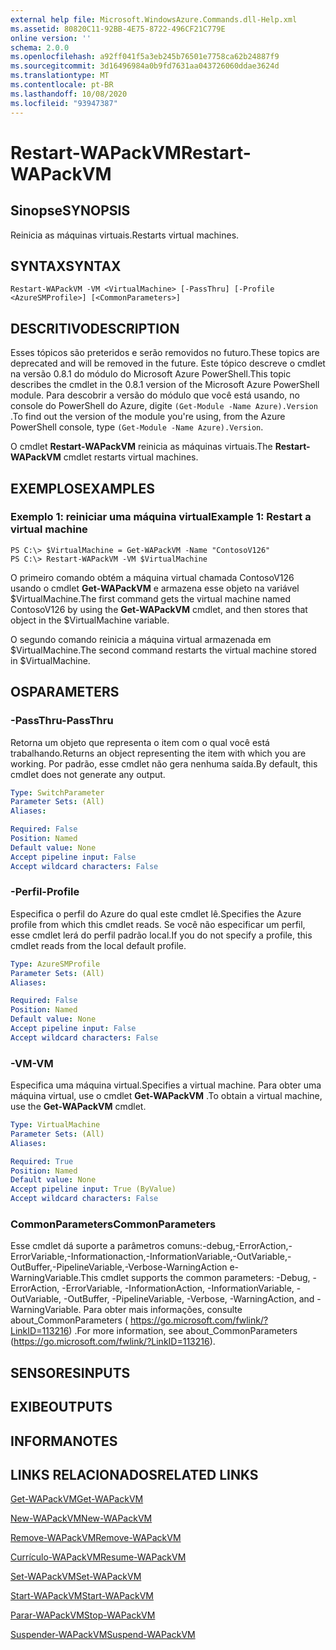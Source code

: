 ```yaml
---
external help file: Microsoft.WindowsAzure.Commands.dll-Help.xml
ms.assetid: 80820C11-92BB-4E75-8722-496CF21C779E
online version: ''
schema: 2.0.0
ms.openlocfilehash: a92ff041f5a3eb245b76501e7758ca62b24887f9
ms.sourcegitcommit: 3d16496984a0b9fd7631aa043726060ddae3624d
ms.translationtype: MT
ms.contentlocale: pt-BR
ms.lasthandoff: 10/08/2020
ms.locfileid: "93947387"
---
```

# <span data-ttu-id="ef7af-101">Restart-WAPackVM</span><span class="sxs-lookup"><span data-stu-id="ef7af-101">Restart-WAPackVM</span></span>

## <span data-ttu-id="ef7af-102">Sinopse</span><span class="sxs-lookup"><span data-stu-id="ef7af-102">SYNOPSIS</span></span>
<span data-ttu-id="ef7af-103">Reinicia as máquinas virtuais.</span><span class="sxs-lookup"><span data-stu-id="ef7af-103">Restarts virtual machines.</span></span>

## <span data-ttu-id="ef7af-104">SYNTAX</span><span class="sxs-lookup"><span data-stu-id="ef7af-104">SYNTAX</span></span>

```
Restart-WAPackVM -VM <VirtualMachine> [-PassThru] [-Profile <AzureSMProfile>] [<CommonParameters>]
```

## <span data-ttu-id="ef7af-105">DESCRITIVO</span><span class="sxs-lookup"><span data-stu-id="ef7af-105">DESCRIPTION</span></span>
<span data-ttu-id="ef7af-106">Esses tópicos são preteridos e serão removidos no futuro.</span><span class="sxs-lookup"><span data-stu-id="ef7af-106">These topics are deprecated and will be removed in the future.</span></span>
<span data-ttu-id="ef7af-107">Este tópico descreve o cmdlet na versão 0.8.1 do módulo do Microsoft Azure PowerShell.</span><span class="sxs-lookup"><span data-stu-id="ef7af-107">This topic describes the cmdlet in the 0.8.1 version of the Microsoft Azure PowerShell module.</span></span>
<span data-ttu-id="ef7af-108">Para descobrir a versão do módulo que você está usando, no console do PowerShell do Azure, digite `(Get-Module -Name Azure).Version` .</span><span class="sxs-lookup"><span data-stu-id="ef7af-108">To find out the version of the module you're using, from the Azure PowerShell console, type `(Get-Module -Name Azure).Version`.</span></span>

<span data-ttu-id="ef7af-109">O cmdlet **Restart-WAPackVM** reinicia as máquinas virtuais.</span><span class="sxs-lookup"><span data-stu-id="ef7af-109">The **Restart-WAPackVM** cmdlet restarts virtual machines.</span></span>

## <span data-ttu-id="ef7af-110">EXEMPLOS</span><span class="sxs-lookup"><span data-stu-id="ef7af-110">EXAMPLES</span></span>

### <span data-ttu-id="ef7af-111">Exemplo 1: reiniciar uma máquina virtual</span><span class="sxs-lookup"><span data-stu-id="ef7af-111">Example 1: Restart a virtual machine</span></span>
```
PS C:\> $VirtualMachine = Get-WAPackVM -Name "ContosoV126"
PS C:\> Restart-WAPackVM -VM $VirtualMachine
```

<span data-ttu-id="ef7af-112">O primeiro comando obtém a máquina virtual chamada ContosoV126 usando o cmdlet **Get-WAPackVM** e armazena esse objeto na variável $VirtualMachine.</span><span class="sxs-lookup"><span data-stu-id="ef7af-112">The first command gets the virtual machine named ContosoV126 by using the **Get-WAPackVM** cmdlet, and then stores that object in the $VirtualMachine variable.</span></span>

<span data-ttu-id="ef7af-113">O segundo comando reinicia a máquina virtual armazenada em $VirtualMachine.</span><span class="sxs-lookup"><span data-stu-id="ef7af-113">The second command restarts the virtual machine stored in $VirtualMachine.</span></span>

## <span data-ttu-id="ef7af-114">OS</span><span class="sxs-lookup"><span data-stu-id="ef7af-114">PARAMETERS</span></span>

### <span data-ttu-id="ef7af-115">-PassThru</span><span class="sxs-lookup"><span data-stu-id="ef7af-115">-PassThru</span></span>
<span data-ttu-id="ef7af-116">Retorna um objeto que representa o item com o qual você está trabalhando.</span><span class="sxs-lookup"><span data-stu-id="ef7af-116">Returns an object representing the item with which you are working.</span></span>
<span data-ttu-id="ef7af-117">Por padrão, esse cmdlet não gera nenhuma saída.</span><span class="sxs-lookup"><span data-stu-id="ef7af-117">By default, this cmdlet does not generate any output.</span></span>

```yaml
Type: SwitchParameter
Parameter Sets: (All)
Aliases:

Required: False
Position: Named
Default value: None
Accept pipeline input: False
Accept wildcard characters: False
```

### <span data-ttu-id="ef7af-118">-Perfil</span><span class="sxs-lookup"><span data-stu-id="ef7af-118">-Profile</span></span>
<span data-ttu-id="ef7af-119">Especifica o perfil do Azure do qual este cmdlet lê.</span><span class="sxs-lookup"><span data-stu-id="ef7af-119">Specifies the Azure profile from which this cmdlet reads.</span></span>
<span data-ttu-id="ef7af-120">Se você não especificar um perfil, esse cmdlet lerá do perfil padrão local.</span><span class="sxs-lookup"><span data-stu-id="ef7af-120">If you do not specify a profile, this cmdlet reads from the local default profile.</span></span>

```yaml
Type: AzureSMProfile
Parameter Sets: (All)
Aliases:

Required: False
Position: Named
Default value: None
Accept pipeline input: False
Accept wildcard characters: False
```

### <span data-ttu-id="ef7af-121">-VM</span><span class="sxs-lookup"><span data-stu-id="ef7af-121">-VM</span></span>
<span data-ttu-id="ef7af-122">Especifica uma máquina virtual.</span><span class="sxs-lookup"><span data-stu-id="ef7af-122">Specifies a virtual machine.</span></span>
<span data-ttu-id="ef7af-123">Para obter uma máquina virtual, use o cmdlet **Get-WAPackVM** .</span><span class="sxs-lookup"><span data-stu-id="ef7af-123">To obtain a virtual machine, use the **Get-WAPackVM** cmdlet.</span></span>

```yaml
Type: VirtualMachine
Parameter Sets: (All)
Aliases:

Required: True
Position: Named
Default value: None
Accept pipeline input: True (ByValue)
Accept wildcard characters: False
```

### <span data-ttu-id="ef7af-124">CommonParameters</span><span class="sxs-lookup"><span data-stu-id="ef7af-124">CommonParameters</span></span>
<span data-ttu-id="ef7af-125">Esse cmdlet dá suporte a parâmetros comuns:-debug,-ErrorAction,-ErrorVariable,-Informationaction,-InformationVariable,-OutVariable,-OutBuffer,-PipelineVariable,-Verbose-WarningAction e-WarningVariable.</span><span class="sxs-lookup"><span data-stu-id="ef7af-125">This cmdlet supports the common parameters: -Debug, -ErrorAction, -ErrorVariable, -InformationAction, -InformationVariable, -OutVariable, -OutBuffer, -PipelineVariable, -Verbose, -WarningAction, and -WarningVariable.</span></span> <span data-ttu-id="ef7af-126">Para obter mais informações, consulte about_CommonParameters ( https://go.microsoft.com/fwlink/?LinkID=113216) .</span><span class="sxs-lookup"><span data-stu-id="ef7af-126">For more information, see about_CommonParameters (https://go.microsoft.com/fwlink/?LinkID=113216).</span></span>

## <span data-ttu-id="ef7af-127">SENSORES</span><span class="sxs-lookup"><span data-stu-id="ef7af-127">INPUTS</span></span>

## <span data-ttu-id="ef7af-128">EXIBE</span><span class="sxs-lookup"><span data-stu-id="ef7af-128">OUTPUTS</span></span>

## <span data-ttu-id="ef7af-129">INFORMA</span><span class="sxs-lookup"><span data-stu-id="ef7af-129">NOTES</span></span>

## <span data-ttu-id="ef7af-130">LINKS RELACIONADOS</span><span class="sxs-lookup"><span data-stu-id="ef7af-130">RELATED LINKS</span></span>

[<span data-ttu-id="ef7af-131">Get-WAPackVM</span><span class="sxs-lookup"><span data-stu-id="ef7af-131">Get-WAPackVM</span></span>](./Get-WAPackVM.md)

[<span data-ttu-id="ef7af-132">New-WAPackVM</span><span class="sxs-lookup"><span data-stu-id="ef7af-132">New-WAPackVM</span></span>](./New-WAPackVM.md)

[<span data-ttu-id="ef7af-133">Remove-WAPackVM</span><span class="sxs-lookup"><span data-stu-id="ef7af-133">Remove-WAPackVM</span></span>](./Remove-WAPackVM.md)

[<span data-ttu-id="ef7af-134">Currículo-WAPackVM</span><span class="sxs-lookup"><span data-stu-id="ef7af-134">Resume-WAPackVM</span></span>](./Resume-WAPackVM.md)

[<span data-ttu-id="ef7af-135">Set-WAPackVM</span><span class="sxs-lookup"><span data-stu-id="ef7af-135">Set-WAPackVM</span></span>](./Set-WAPackVM.md)

[<span data-ttu-id="ef7af-136">Start-WAPackVM</span><span class="sxs-lookup"><span data-stu-id="ef7af-136">Start-WAPackVM</span></span>](./Start-WAPackVM.md)

[<span data-ttu-id="ef7af-137">Parar-WAPackVM</span><span class="sxs-lookup"><span data-stu-id="ef7af-137">Stop-WAPackVM</span></span>](./Stop-WAPackVM.md)

[<span data-ttu-id="ef7af-138">Suspender-WAPackVM</span><span class="sxs-lookup"><span data-stu-id="ef7af-138">Suspend-WAPackVM</span></span>](./Suspend-WAPackVM.md)


